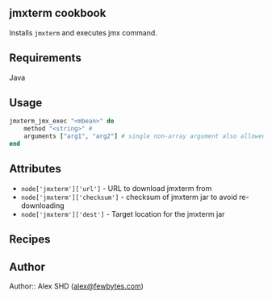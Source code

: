 ## jmxterm cookbook
Installs `jmxterm` and executes jmx command. 

## Requirements
Java

## Usage

```ruby
jmxterm_jmx_exec "<mbean>" do
	method "<string>" # 
    arguments ["arg1", "arg2"] # single non-array argument also allowed
end 
```

## Attributes
* `node['jmxterm']['url']` - URL to download jmxterm from
* `node['jmxterm']['checksum']` - checksum of jmxterm jar to avoid re-downloading
* `node['jmxterm']['dest']` - Target location for the jmxterm jar

## Recipes

## Author

Author:: Alex SHD (alex@fewbytes.com)
